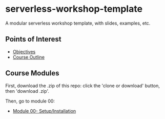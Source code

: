 # serverless-workshop-template
A modular serverless workshop template, with slides, examples, etc.

## Points of Interest

* [Objectives](./OBJECTIVES.md)
* [Course Outline](./OUTLINE.md)

## Course Modules

First, download the .zip of this repo: click the 'clone or download' button, then 'download .zip'.

Then, go to module 00:

* [Module 00- Setup/Installation](./00-setup-and-installation/README.md)
